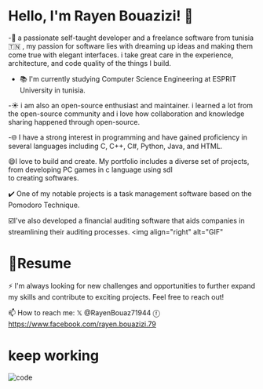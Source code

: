 
# Hello, I'm Rayen Bouazizi! 👋

-🚀 a passionate self-taught  developer and a freelance software  from tunisia  🇹🇳 , my passion for software lies with dreaming up ideas and making them come true with elegant interfaces. i take great care in the experience, architecture, and code quality of the things I build.

- 📚 I'm currently studying Computer Science Engineering at ESPRIT University in tunisia.
  
-☀️ i am also an open-source enthusiast and maintainer. i learned a lot from the open-source community and i love how collaboration and knowledge sharing happened through open-source.

-🌐 I have a strong interest  in programming and have gained proficiency in several languages including C, C++, C#, Python, Java, and HTML.

😄I love to build and create. My portfolio includes a diverse set of projects, from developing PC games in c language using sdl  
to creating softwares.

✔️  One of my notable projects is a task management software based on the Pomodoro Technique.

☑️I've also developed a financial auditing software that aids companies in streamlining their auditing processes.
<img align="right" alt="GIF" 

 # 📑Resume 

 ⚡ I'm always looking for new challenges and opportunities to further expand my skills and contribute  to exciting projects. Feel free to reach out!
 
 📫 How to reach me: 
 𝕏 @RayenBouaz71944 
 ⓕ https://www.facebook.com/rayen.bouazizi.79 

# keep working

![code](https://github.com/rayen-feb/rayen-feb/assets/131598929/3f1ca225-abb3-4978-aa4a-a3edb85fc65c)

